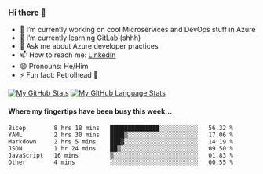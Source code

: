 ### Hi there 👋

- 🔭 I’m currently working on cool Microservices and DevOps stuff in Azure
- 🌱 I’m currently learning GitLab (shhh)
- 💬 Ask me about Azure developer practices
- 📫 How to reach me: [LinkedIn](https://www.linkedin.com/in/gordonbyers/)
- 😄 Pronouns: He/Him 
- ⚡ Fun fact: Petrolhead 🚙

[![My GitHub Stats](https://github-readme-stats.vercel.app/api/?username=gordonby&count_private=true&theme=tokyonight&showicons=true)]()
[![My GitHub Language Stats](https://github-readme-stats.vercel.app/api/top-langs/?username=gordonby&langs_count=5&theme=tokyonight)]()

#### Where my fingertips have been busy this week... 
<!--START_SECTION:waka-->

```text
Bicep        8 hrs 18 mins   ██████████████░░░░░░░░░░░   56.32 %
YAML         2 hrs 30 mins   ████▒░░░░░░░░░░░░░░░░░░░░   17.06 %
Markdown     2 hrs 5 mins    ███▓░░░░░░░░░░░░░░░░░░░░░   14.19 %
JSON         1 hr 24 mins    ██▒░░░░░░░░░░░░░░░░░░░░░░   09.50 %
JavaScript   16 mins         ▒░░░░░░░░░░░░░░░░░░░░░░░░   01.83 %
Other        4 mins          ░░░░░░░░░░░░░░░░░░░░░░░░░   00.55 %
```

<!--END_SECTION:waka-->
